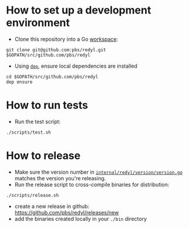 # How to set up a development environment

* Clone this repository into a Go [workspace](https://golang.org/doc/code.html#Organization):

```
git clone git@github.com:pbs/redyl.git $GOPATH/src/github.com/pbs/redyl
```

* Using [`dep`](https://golang.github.io/dep/), ensure local dependencies are installed

```
cd $GOPATH/src/github.com/pbs/redyl
dep ensure
```

# How to run tests

* Run the test script:

```
./scripts/test.sh
```

# How to release

* Make sure the version number in [`internal/redyl/version/version.go`](/internal/redyl/version/version.go) matches the version you're releasing.
* Run the release script to cross-compile binaries for distribution:
```
./scripts/release.sh
```
* create a new release in github: https://github.com/pbs/redyl/releases/new
* add the binaries created locally in your `./bin` directory